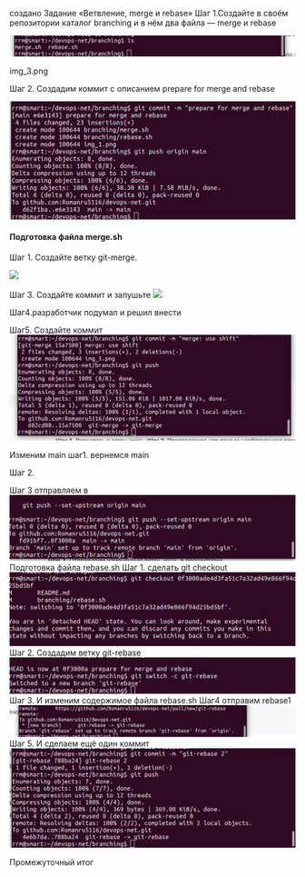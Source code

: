 создано
Задание «Ветвление, merge и rebase»
Шаг 1.Создайте в своём репозитории каталог branching и в нём два файла — merge и rebase

![](img_1.png)

img_3.png



Шаг 2. Создадим коммит с описанием prepare for merge and rebase


![](img_2.png)

#### Подготовка файла merge.sh

Шаг 1. Создайте ветку git-merge.

![](img_4.png)


Шаг 3. Создайте коммит и запушьте
![](img_5.png)

Шаг4.разработчик подумал и решил внести

Шаг5. Создайте коммит
![](img_6.png)

Изменим main
шаг1. вернемся main

Шаг 2. 

 Шаг 3
 отправляем в 
![](img_7.png)
Подготовка файла rebase.sh
Шаг 1. сделать git checkout 
![](img_8.png)
Шаг 2. Создадим ветку git-rebase
![](img_9.png)
Шаг 3. И изменим содержимое файла rebase.sh
Шаг4 отправим rebase1
![](img_10.png)
Шаг 5. И сделаем ещё один коммит 
![](img_11.png)

Промежуточный итог

